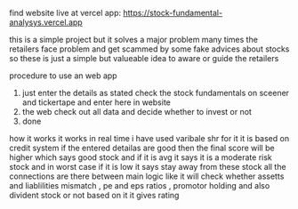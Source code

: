 find website live at vercel app: https://stock-fundamental-analysys.vercel.app


this is a simple project but it solves a major problem
many times the retailers face problem and get scammed by some fake advices about stocks so these is just a simple but valueable idea to aware or guide the retailers

procedure to use an web app
1. just enter the details as stated check the stock fundamentals on sceener and tickertape and enter here in website
2. the web check out all data and decide whether to invest or not
3. done

how it works
it works in real time i have used varibale shr for it it is based on credit system if the entered detailas are good then the final score will be higher which says good stock
and if it is avg it says it is a moderate risk stock
and in worst case if it is low it says stay away from these stock
all the connections are there between main logic like it will check whether assetts and liablilities mismatch , pe and eps ratios , promotor holding and also divident stock or not based on it it gives rating
